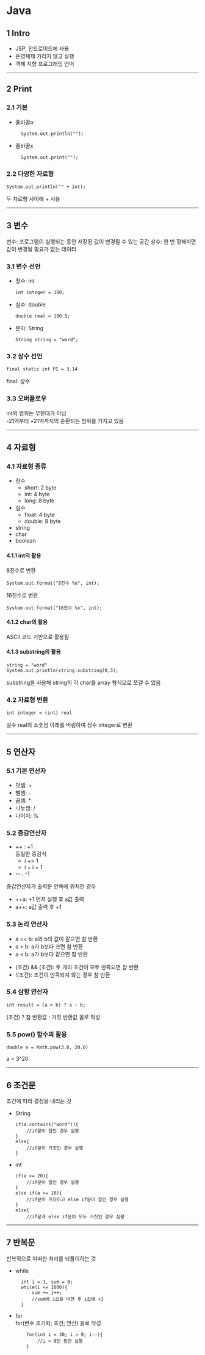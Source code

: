 # Java
## 1 Intro
- JSP, 안드로이드에 사용   
- 운영체제 가리지 않고 실행   
- 객체 지향 프로그래밍 언어   
- - -

## 2 Print
### 2.1 기본

- 줄바꿈o
  
        System.out.println("");

- 줄바꿈x
 
        System.out.print("");


### 2.2 다양한 자료형

    System.out.println("" + int);

두 자료형 사이에 + 사용
- - -   

## 3 변수
변수: 프로그램이 실행되는 동안 저장된 값이 변경될 수 있는 공간
상수: 한 번 정해지면 값이 변경될 필요가 없는 데이터

### 3.1 변수 선언
- 정수: int

      int integer = 100;
  
- 실수: double
  
      double real = 100.5;
  
- 문자: String

      String string = "word";

### 3.2 상수 선언

    final static int PI = 3.14
    
final: 상수   

### 3.3 오버플로우
int의 범위는 무한대가 아님   
-21억부터 +21억까지의 순환되는 범위를 가지고 있음

- - -
## 4 자료형

### 4.1 자료형 종류
- 정수
  + short: 2 byte
  + int: 4 byte
  + long: 8 byte
- 실수
  + float: 4 byte
  + double: 8 byte
- string
- char
- boolean    

#### 4.1.1 int의 활용
8진수로 변환

    System.out.format("8진수 %o", int);

16진수로 변환

    System.out.format("16진수 %x", int);

#### 4.1.2 char의 활용
ASCII 코드 기반으로 활용됨

#### 4.1.3 substring의 활용

    string = "word"
    System.out.println(string.substring(0,3);

substring을 사용해 string의 각 char를 array 형식으로 쪼갤 수 있음

### 4.2 자료형 변환

    int integer = (int) real
    
  실수 real의 소숫점 아래를 버림하여 정수 integer로 변환
- - -

## 5 연산자

### 5.1 기본 연산자
- 덧셈: +
- 뺄셈: -
- 곱셈: *
- 나눗셈: /
- 나머지: %

### 5.2 증감연산자
- ++ : +1   
  동일한 증감식
  + i += 1
  + i = i + 1
- -- : -1   

증감연산자가 출력문 안쪽에 위치한 경우
- ++a: +1 먼저 실행 후 a값 출력
- a++: a값 출력 후 +1

### 5.3 논리 연산자
- a == b: a와 b의 값이 같으면 참 반환
- a > b: a가 b보다 크면 참 반환
- a < b: a가 b보다 같으면 참 반환
+ (조건) && (조건): 두 개의 조건이 모두 만족되면 참 반환
+ !(조건): 조건이 만족되지 않는 경우 참 반환

### 5.4 삼항 연산자
    int result = (a > b) ? a : b;
(조건) ? 참 반환값 : 거짓 반환값 꼴로 작성

### 5.5 pow() 함수의 활용
    double a = Math.pow(3.0, 20.0)
a = 3^20
- - -

## 6 조건문
조건에 따라 결정을 내리는 것
- String

      if(a.contains("word")){
          //if문이 참인 경우 실행
      }
      else{
          //if문이 거짓인 경우 실행
      }

- int

      if(a >= 20){
          //if문이 참인 경우 실행
      }
      else if(a >= 10){
          //if문이 거짓이고 else if문이 참인 경우 실행
      }
      else{
          //if문과 else if문이 모두 거짓인 경우 실행 

- - -

## 7 반복문
반복적으로 어떠한 처리를 되풀이하는 것
- while

        int i = 1, sum = 0;
        while(i <= 1000){
            sum += i++;
            //sum에 i값을 더한 후 i값에 +1
        }
          
- for   
  for(변수 초기화; 조건; 연산) 꼴로 작성

          for(int i = 30; i > 0; i--){
              //i > 0인 동안 실행
          }










    

